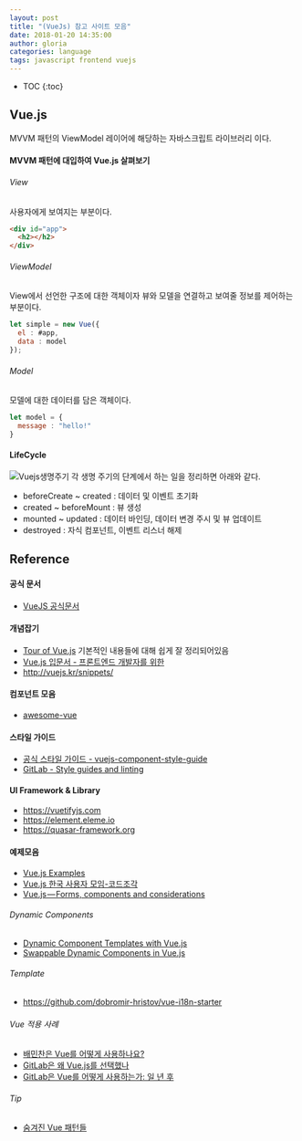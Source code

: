 ```yaml
---
layout: post
title: "(VueJs) 참고 사이트 모음"
date: 2018-01-20 14:35:00
author: gloria
categories: language
tags: javascript frontend vuejs
---
```


* TOC
{:toc}


## Vue.js

MVVM 패턴의 ViewModel 레이어에 해당하는 자바스크립트 라이브러리 이다.

#### MVVM 패턴에 대입하여 Vue.js 살펴보기
###### View
사용자에게 보여지는 부분이다.
```html
<div id="app">
  <h2></h2>
</div>
```

###### ViewModel
View에서 선언한 구조에 대한 객체이자 뷰와 모델을 연결하고 보여줄 정보를 제어하는 부분이다.
```javascript
let simple = new Vue({
  el : #app,
  data : model
});
```

###### Model
모델에 대한 데이터를 담은 객체이다.
```javascript
let model = {
  message : "hello!"
}
```

#### LifeCycle

![Vuejs생명주기](https://kr.vuejs.org/images/lifecycle.png)
각 생명 주기의 단계에서 하는 일을 정리하면 아래와 같다.
- beforeCreate ~ created : 데이터 및 이벤트 초기화
- created ~ beforeMount : 뷰 생성
- mounted ~ updated : 데이터 바인딩, 데이터 변경 주시 및 뷰 업데이트
- destroyed : 자식 컴포넌트, 이벤트 리스너 해제


## Reference
#### 공식 문서
- [VueJS 공식문서](https://vuejs.org/v2/guide/)

#### 개념잡기
- [Tour of Vue.js](https://www.slideshare.net/sunhyouplee/tour-of-vuejs-70654520)
기본적인 내용들에 대해 쉽게 잘 정리되어있음
- [Vue.js 입문서 - 프론트엔드 개발자를 위한](https://joshua1988.github.io/web-development/vuejs/vuejs-tutorial-for-beginner/)
- http://vuejs.kr/snippets/

#### 컴포넌트 모음
- [awesome-vue](https://github.com/vuejs/awesome-vue#projects-using-vuejs)

#### 스타일 가이드
- [공식 스타일 가이드 - vuejs-component-style-guide](https://github.com/pablohpsilva/vuejs-component-style-guide)
- [GitLab - Style guides and linting](https://docs.gitlab.com/ce/development/fe_guide/style_guide_js.html)

#### UI Framework & Library
- https://vuetifyjs.com
- https://element.eleme.io
- https://quasar-framework.org


#### 예제모음
- [Vue.js Examples](https://vuejsexamples.com/)
- [Vue.js 한국 사용자 모임-코드조각](http://vuejs.kr/snippets/)
- [Vue.js — Forms, components and considerations](https://blog.webf.zone/vue-js-forms-components-and-considerations-d81b3ffe9efb)

###### Dynamic Components
- [Dynamic Component Templates with Vue.js](https://medium.com/scrumpy/dynamic-component-templates-with-vue-js-d9236ab183bb)
- [Swappable Dynamic Components in Vue.js](https://alligator.io/vuejs/dynamic-components/)


###### Template
- https://github.com/dobromir-hristov/vue-i18n-starter

###### Vue 적용 사례
- [배민찬은 Vue를 어떻게 사용하나요?](http://woowabros.github.io/experience/2018/06/07/vue-story-of-baminchan.html)
- [GitLab은 왜 Vue.js를 선택했나](https://taegon.kim/archives/6690)
- [GitLab은 Vue를 어떻게 사용하는가: 일 년 후](https://taegon.kim/archives/6698)

###### Tip
- [숨겨진 Vue 패턴들](https://medium.com/@Dongmin_Jang/vuejs-%EC%88%A8%EA%B2%A8%EC%A7%84-vue-%ED%8C%A8%ED%84%B4%EB%93%A4-1ea3adc585ac)
